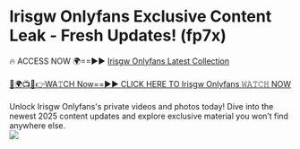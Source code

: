 # Irisgw Onlyfans Exclusive Content Leak - Fresh Updates! (fp7x)

🔥 ACCESS NOW 🌍==►► <a href="https://tinyurl.com/kvy9nzfs" rel="nofollow">Irisgw Onlyfans Latest Collection</a>
<br><br>
[🔴🌍📺📱👉WA𝚃CH Now==►► CLICK HERE TO Irisgw Onlyfans 𝚆𝙰𝚃𝙲𝙷 NOW](https://tinyurl.com/kvy9nzfs)
<br><br>
Unlock Irisgw Onlyfans's private videos and photos today! Dive into the newest 2025 content updates and explore exclusive material you won’t find anywhere else.
<br>
<a href="https://tinyurl.com/kvy9nzfs" rel="nofollow" data-target="animated-image.originalLink"><img src="https://camo.githubusercontent.com/8a4f000d20f83aca3bf7ec5f350d767afa0574a8a352519fd8cfa583a6f93a33/68747470733a2f2f692e696d6775722e636f6d2f644a486b345a712e676966" data-canonical-src="https://i.imgur.com/dJHk4Zq.gif" style="max-width: 100%; display: inline-block;" data-target="animated-image.originalImage"></a>
<br>

